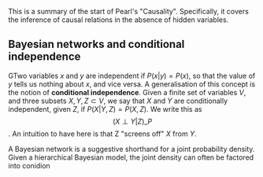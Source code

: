 

<script type="text/x-mathjax-config"> MathJax.Hub.Config({ tex2jax: { inlineMath: [['$','$'], ['\\(','\\)']], processEscapes: true } }); </script> <script src="https://cdnjs.cloudflare.com/ajax/libs/mathjax/2.7.0/MathJax.js?config=TeX-AMS-MML_HTMLorMML" type="text/javascript"></script>

This is a summary of the start of Pearl's "Causality". Specifically, it covers the inference of causal relations in the absence of hidden variables.

## Bayesian networks and conditional independence 

GTwo variables $x$ and $y$ are independent if $P(x \vert y) = P(x)$, so that the value of $y$ tells us nothing about $x$, and vice versa. A generalisation of this concept is the notion of **conditional independence**. Given a finite set of variables $V$, and three subsets $X, Y, Z \subset V$, we say that $X$ and $Y$ are conditionally independent, given $Z$, if $P(X \vert Y, Z) = P(X, Z)$. We write this as $$(X \perp Y \vert Z)\_P$$. An intuition to have here is that Z "screens off" $X$ from $Y$.

A Bayesian network is a suggestive shorthand for a joint probability density. Given a hierarchical Bayesian model, the joint density can often be factored into conidion
